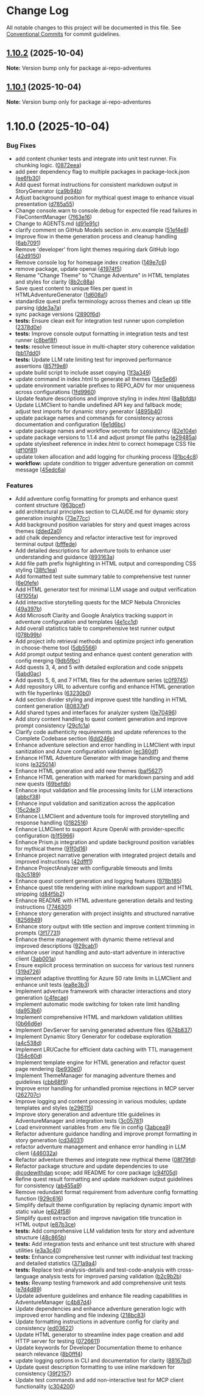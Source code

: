# Change Log

All notable changes to this project will be documented in this file.
See [Conventional Commits](https://conventionalcommits.org) for commit guidelines.

## [1.10.2](https://github.com/danwahlin/ai-repo-adventures/compare/v1.10.1...v1.10.2) (2025-10-04)

**Note:** Version bump only for package ai-repo-adventures





## [1.10.1](https://github.com/danwahlin/ai-repo-adventures/compare/v1.10.0...v1.10.1) (2025-10-04)

**Note:** Version bump only for package ai-repo-adventures





# 1.10.0 (2025-10-04)


### Bug Fixes

* add content chunker tests and integrate into unit test runner. Fix chunking logic. ([0872eea](https://github.com/danwahlin/ai-repo-adventures/commit/0872eeaaf2758fbe0a358b79a49e38d34c84ab2b))
* add peer dependency flag to multiple packages in package-lock.json ([ee6fb30](https://github.com/danwahlin/ai-repo-adventures/commit/ee6fb302d99ef8b5727f5b46d5b1e07d42438481))
* Add quest format instructions for consistent markdown output in StoryGenerator ([ca9b94b](https://github.com/danwahlin/ai-repo-adventures/commit/ca9b94bd9d30007352f613e5a90af36998ea460c))
* Adjust background position for mythical quest image to enhance visual presentation ([d785a55](https://github.com/danwahlin/ai-repo-adventures/commit/d785a55ca1df765bde25f4a1d13be30dc873a7bc))
* Change console.warn to console.debug for expected file read failures in FileContentManager ([7f63e16](https://github.com/danwahlin/ai-repo-adventures/commit/7f63e164ce50ebec14b1f19b8a1a62f0bb534a3f))
* Change to AGENTS.md ([d91e91c](https://github.com/danwahlin/ai-repo-adventures/commit/d91e91cb959136058134972affa993abce8096e0))
* clarify comment on GitHub Models section in .env.example ([51ef4e8](https://github.com/danwahlin/ai-repo-adventures/commit/51ef4e812c17a3ee0d91263fdb3f3ec241f59ddb))
* Improve flow in theme generation process and cleanup handling ([6ab7091](https://github.com/danwahlin/ai-repo-adventures/commit/6ab7091fe4c408bbe5c5c289ab45e0c1732dfc6b))
* Remove 'developer' from light themes requiring dark GitHub logo ([42d9150](https://github.com/danwahlin/ai-repo-adventures/commit/42d9150f12ce79ecf1d9d153c46e2e73f152f017))
* Remove console log for homepage index creation ([149e7c6](https://github.com/danwahlin/ai-repo-adventures/commit/149e7c628561c91a07b46af4aba1161732e64f99))
* remove package, update openai ([41974f5](https://github.com/danwahlin/ai-repo-adventures/commit/41974f5e87909d784599e49162d404d6dc8c3050))
* Rename "Change Theme" to "Change Adventure" in HTML templates and styles for clarity ([8b2c88a](https://github.com/danwahlin/ai-repo-adventures/commit/8b2c88a7aa3bef727f0ef5d5e68c40e42156e4d0))
* Save quest content to unique files per quest in HTMLAdventureGenerator ([1d608a1](https://github.com/danwahlin/ai-repo-adventures/commit/1d608a1cd1799a23747e8c5220f4d0432cfbb627))
* standardize quest prefix terminology across themes and clean up title parsing ([dde3a7a](https://github.com/danwahlin/ai-repo-adventures/commit/dde3a7a16c7f1cae9ce3644fc2b27675738dcdcc))
* sync package versions ([2890f6d](https://github.com/danwahlin/ai-repo-adventures/commit/2890f6da7ec842e814d3cb325ea1b1bc622da308))
* **tests:** Ensure clean exit for integration test runner upon completion ([2378d0e](https://github.com/danwahlin/ai-repo-adventures/commit/2378d0e48463facba36ecab88ed990a9dcdf8539))
* **tests:** Improve console output formatting in integration tests and test runner ([c8bef8f](https://github.com/danwahlin/ai-repo-adventures/commit/c8bef8f125b209e606b65c6111dbf3de957fb0f5))
* **tests:** resolve timeout issue in multi-chapter story coherence validation ([bb17dd0](https://github.com/danwahlin/ai-repo-adventures/commit/bb17dd0cad546bd6ba5af3763492039b551f3151))
* **tests:** Update LLM rate limiting test for improved performance assertions ([857f9e8](https://github.com/danwahlin/ai-repo-adventures/commit/857f9e8cd4977137e02c5952820b09928a4b85c5))
* update build script to include asset copying ([1f3a349](https://github.com/danwahlin/ai-repo-adventures/commit/1f3a3490ad27ff01e1b32c537031c3d98ffa2a5e))
* update command in index.html to generate all themes ([14e5e66](https://github.com/danwahlin/ai-repo-adventures/commit/14e5e6639bf79b38014a6bf31feecd44c31528a1))
* update environment variable prefixes to REPO_ADV for mor uniqueness across configurations ([1fd9960](https://github.com/danwahlin/ai-repo-adventures/commit/1fd996025632b9c05ee8404cb28098d4bd3b8aa4))
* Update feature descriptions and improve styling in index.html ([8a8bfdb](https://github.com/danwahlin/ai-repo-adventures/commit/8a8bfdb462d406412c92dad06c2d8a8eef1d9c1f))
* Update LLMClient to handle undefined API key and fallback mode; adjust test imports for dynamic story generator ([4895b40](https://github.com/danwahlin/ai-repo-adventures/commit/4895b4029a084d64c7edff5bf51064f5ad81b3ca))
* update package names and commands for consistency across documentation and configuration ([6e1d6bc](https://github.com/danwahlin/ai-repo-adventures/commit/6e1d6bc556ba084b2e7ceae90b274fc374f6bddc))
* update package names and workflow secrets for consistency ([82e104e](https://github.com/danwahlin/ai-repo-adventures/commit/82e104e67301aab433df474b7b8e6069c9cfd13f))
* update package versions to 1.1.4 and adjust prompt file paths ([e29485a](https://github.com/danwahlin/ai-repo-adventures/commit/e29485a4121696c9e52a8d053a5bc26a3e00bbdb))
* update stylesheet reference in index.html to correct homepage CSS file ([df10f81](https://github.com/danwahlin/ai-repo-adventures/commit/df10f817fb46b1b2bf39dc8bc0ae48c7b0bb19e9))
* update token allocation and add logging for chunking process ([91bc4c8](https://github.com/danwahlin/ai-repo-adventures/commit/91bc4c866d3709d1049f5e1cb3d802465e387d9b))
* **workflow:** update condition to trigger adventure generation on commit message ([45edc6a](https://github.com/danwahlin/ai-repo-adventures/commit/45edc6adc08ac8adae088501f96b4713e7ad4e2a))


### Features

* Add adventure config formatting for prompts and enhance quest content structure ([963bcef](https://github.com/danwahlin/ai-repo-adventures/commit/963bcefaf9002d95f819cbf4da097178edf0e25c))
* add architectural principles section to CLAUDE.md for dynamic story generation insights ([73e77cc](https://github.com/danwahlin/ai-repo-adventures/commit/73e77ccf280f72f85f2c610861933bbf9927f596))
* Add background position variables for story and quest images across themes ([dded2a0](https://github.com/danwahlin/ai-repo-adventures/commit/dded2a03947cf9dfd752852798c7a6ad9f4bbe7b))
* add chalk dependency and refactor interactive test for improved terminal output ([bfffede](https://github.com/danwahlin/ai-repo-adventures/commit/bfffede29f7404dc4cb1253c028fe10c9f852d39))
* Add detailed descriptions for adventure tools to enhance user understanding and guidance ([893163a](https://github.com/danwahlin/ai-repo-adventures/commit/893163abbd5b02f3643d7f8ac942263fb9cf0a72))
* Add file path prefix highlighting in HTML output and corresponding CSS styling ([38fc1ea](https://github.com/danwahlin/ai-repo-adventures/commit/38fc1ea1438a24ddaea8c6ea8090426006053574))
* Add formatted test suite summary table to comprehensive test runner ([6e0fefe](https://github.com/danwahlin/ai-repo-adventures/commit/6e0fefeb5b07dc2c12e4f1d6d32edd12d5a34513))
* Add HTML generator test for minimal LLM usage and output verification ([4f105fa](https://github.com/danwahlin/ai-repo-adventures/commit/4f105fa809542474c2eaf4a4e30533fdc9d9a088))
* Add interactive storytelling quests for the MCP Nebula Chronicles ([49a397b](https://github.com/danwahlin/ai-repo-adventures/commit/49a397bc1a679d2b5df9f281368d33386e92813d))
* Add Microsoft Clarity and Google Analytics tracking support in adventure configuration and templates ([4e1cc1d](https://github.com/danwahlin/ai-repo-adventures/commit/4e1cc1d519081a54858ff341ad2378fff27f2058))
* Add overall statistics table to comprehensive test runner output ([078b99b](https://github.com/danwahlin/ai-repo-adventures/commit/078b99b4fdfeebc15c1135da1a10f8795500ed23))
* Add project info retrieval methods and optimize project info generation in choose-theme tool ([5db5566](https://github.com/danwahlin/ai-repo-adventures/commit/5db5566c9720ffe1e3074c14a5c09450bb20ce6e))
* Add prompt output testing and enhance quest content generation with config merging ([9db5fbc](https://github.com/danwahlin/ai-repo-adventures/commit/9db5fbc3016337485665c5c52ad6322de23b48d6))
* Add quests 3, 4, and 5 with detailed exploration and code snippets ([5abd0ac](https://github.com/danwahlin/ai-repo-adventures/commit/5abd0ac79366b05230c4bcbb14b5ae34bcdcb156))
* Add quests 5, 6, and 7 HTML files for the adventure series ([c0f9745](https://github.com/danwahlin/ai-repo-adventures/commit/c0f97451d6d37781e238c391acc92dfb4ebd677a))
* Add repository URL to adventure config and enhance HTML generation with file hyperlinks ([63230b0](https://github.com/danwahlin/ai-repo-adventures/commit/63230b008e3004e6757b81920f0c84b498c9794d))
* Add section divider styling and improve quest title handling in HTML content generation ([80837af](https://github.com/danwahlin/ai-repo-adventures/commit/80837afce2b29a3b0628bbb0a6f6e9741a379608))
* Add shared types and interfaces for analyzer system ([0e70496](https://github.com/danwahlin/ai-repo-adventures/commit/0e7049660956d45d89d88e6ef709cc309940807c))
* Add story content handling to quest content generation and improve prompt consistency ([29cfc1a](https://github.com/danwahlin/ai-repo-adventures/commit/29cfc1aa034763b956bec96ce5132fb18fbff297))
* Clarify code authenticity requirements and update references to the Complete Codebase section ([6dd246e](https://github.com/danwahlin/ai-repo-adventures/commit/6dd246e5ee9ecca11fcabb7fb72eb47852402685))
* Enhance adventure selection and error handling in LLMClient with input sanitization and Azure configuration validation ([ec360df](https://github.com/danwahlin/ai-repo-adventures/commit/ec360df4084557d6105f98ae5585f8466320e469))
* Enhance HTML Adventure Generator with image handling and theme icons ([e325014](https://github.com/danwahlin/ai-repo-adventures/commit/e3250146998eebf8c32f66a33619ba7cc4c8d72d))
* Enhance HTML generation and add new themes ([baf5627](https://github.com/danwahlin/ai-repo-adventures/commit/baf5627630c87ecc90026b1679b6bf24df898dff))
* Enhance HTML generation with marked for markdown parsing and add new quests ([69befdb](https://github.com/danwahlin/ai-repo-adventures/commit/69befdbcbd4e74067eeefa8d53f96c75bddee2b1))
* Enhance input validation and file processing limits for LLM interactions ([abbcf38](https://github.com/danwahlin/ai-repo-adventures/commit/abbcf38b7a39c9caf7509e473a47a43a1ff7414f))
* Enhance input validation and sanitization across the application ([15c2de3](https://github.com/danwahlin/ai-repo-adventures/commit/15c2de32136ce495ce534686fcb7951c4a78ee04))
* Enhance LLMClient and adventure tools for improved storytelling and response handling ([0182516](https://github.com/danwahlin/ai-repo-adventures/commit/01825168f2a09edadf4a35acd3a962c0d1f635ae))
* Enhance LLMClient to support Azure OpenAI with provider-specific configuration ([b1f5966](https://github.com/danwahlin/ai-repo-adventures/commit/b1f5966c43e1905dbc21be41d71afaa8e838fc96))
* Enhance Prism.js integration and update background position variables for mythical theme ([91f0d16](https://github.com/danwahlin/ai-repo-adventures/commit/91f0d16f0b73644c2035e02f1e910f244b1bb789))
* Enhance project narrative generation with integrated project details and improved instructions ([42dfff1](https://github.com/danwahlin/ai-repo-adventures/commit/42dfff1ca8bbbb803fb9c69462f84efd94f05501))
* Enhance ProjectAnalyzer with configurable timeouts and limits ([b3c5189](https://github.com/danwahlin/ai-repo-adventures/commit/b3c5189dc62ee0b3253531f3ca062092f090b972))
* Enhance quest content generation and logging features ([978b185](https://github.com/danwahlin/ai-repo-adventures/commit/978b185ab7abb47e64461f3b610bde0e5270e709))
* Enhance quest title rendering with inline markdown support and HTML stripping ([d84f5b2](https://github.com/danwahlin/ai-repo-adventures/commit/d84f5b2ba4b78aed40a9f261ad00444747cc7854))
* Enhance README with HTML adventure generation details and testing instructions ([7746301](https://github.com/danwahlin/ai-repo-adventures/commit/77463011473d23f75930d8600bdca238bb0af8a3))
* Enhance story generation with project insights and structured narrative ([8256949](https://github.com/danwahlin/ai-repo-adventures/commit/8256949de27fddf730f85c62b2d2e412f5c6eaa5))
* Enhance story output with title section and improve content trimming in prompts ([3f17731](https://github.com/danwahlin/ai-repo-adventures/commit/3f1773187f58a696f3ce2c4701e53e9f4431a37a))
* Enhance theme management with dynamic theme retrieval and improved descriptions ([929cab1](https://github.com/danwahlin/ai-repo-adventures/commit/929cab180f2db352936528a84dacb45967b989f0))
* enhance user input handling and auto-start adventure in interactive client ([3ab001a](https://github.com/danwahlin/ai-repo-adventures/commit/3ab001a7d33ba760f658514202a6b07c04d6985e))
* Ensure explicit process termination on success for various test runners ([319d726](https://github.com/danwahlin/ai-repo-adventures/commit/319d726975b93d5f51ab7aeabc66e5db2b598fdc))
* implement adaptive throttling for Azure S0 rate limits in LLMClient and enhance unit tests ([ea8e3b3](https://github.com/danwahlin/ai-repo-adventures/commit/ea8e3b333b2dafc020e0e9a69ee0a77ee18f04ce))
* Implement adventure framework with character interactions and story generation ([c4fecae](https://github.com/danwahlin/ai-repo-adventures/commit/c4fecaeac8a5560c2b06b5fb73759112d2723bf8))
* Implement automatic mode switching for token rate limit handling ([da953b6](https://github.com/danwahlin/ai-repo-adventures/commit/da953b671661a8f2876f65f23d1c9b8b84639dc3))
* Implement comprehensive HTML and markdown validation utilities ([0b66d6e](https://github.com/danwahlin/ai-repo-adventures/commit/0b66d6e30702d13454800265c69f942c1a9a39ae))
* Implement DevServer for serving generated adventure files ([674b837](https://github.com/danwahlin/ai-repo-adventures/commit/674b837172474d61ad8f2c52a1dcbdb2d1524834))
* Implement Dynamic Story Generator for codebase exploration ([a4c538d](https://github.com/danwahlin/ai-repo-adventures/commit/a4c538d0e2987eda5d54f71a39df104402a1a261))
* Implement LRUCache for efficient data caching with TTL management ([354c60d](https://github.com/danwahlin/ai-repo-adventures/commit/354c60d1dce06f74df990251ed19702474d42cbd))
* Implement template engine for HTML generation and refactor quest page rendering ([be930e0](https://github.com/danwahlin/ai-repo-adventures/commit/be930e05a48051174b15f13d773edc0bd7e6e29e))
* Implement ThemeManager for managing adventure themes and guidelines ([cbb68f9](https://github.com/danwahlin/ai-repo-adventures/commit/cbb68f9f714fe82005c915b8f9d22b99fe973594))
* Improve error handling for unhandled promise rejections in MCP server ([262707c](https://github.com/danwahlin/ai-repo-adventures/commit/262707cdab826046c7720081a01f5e13971f6998))
* Improve logging and content processing in various modules; update templates and styles ([e296115](https://github.com/danwahlin/ai-repo-adventures/commit/e2961159c148bac80b2333c607fe53e78022abd9))
* Improve story generation and adventure title guidelines in AdventureManager and integration tests ([3c05781](https://github.com/danwahlin/ai-repo-adventures/commit/3c057812e20ab4360a4bbe03f4bfa1122812638f))
* Load environment variables from .env file in config ([3abcea9](https://github.com/danwahlin/ai-repo-adventures/commit/3abcea95d9a6b079fa3bdc4a0f0d7475f8376274))
* Refactor adventure guidance handling and improve prompt formatting in story generation ([cd34031](https://github.com/danwahlin/ai-repo-adventures/commit/cd34031afb73cf79967eba0af5a6725ed1741d90))
* refactor adventure management and enhance error handling in LLM client ([446032a](https://github.com/danwahlin/ai-repo-adventures/commit/446032aa7e544146ddceac11759e487803990d0d))
* Refactor adventure themes and integrate new mythical theme ([08f79fd](https://github.com/danwahlin/ai-repo-adventures/commit/08f79fd25283d02b1f23c4c35f0fee0e1f0c384e))
* Refactor package structure and update dependencies to use [@codewithdan](https://github.com/codewithdan) scope; add README for core package ([c94f05d](https://github.com/danwahlin/ai-repo-adventures/commit/c94f05da8a1732409b35e594d79c35de2ce299d2))
* Refine quest result formatting and update markdown output guidelines for consistency ([ab455a9](https://github.com/danwahlin/ai-repo-adventures/commit/ab455a974d915b369dd1d46f8ec09fe135ba5c17))
* Remove redundant format requirement from adventure config formatting function ([929c616](https://github.com/danwahlin/ai-repo-adventures/commit/929c61624480a7f22f02e1f6234f8ad188970c43))
* Simplify default theme configuration by replacing dynamic import with static value ([e624f58](https://github.com/danwahlin/ai-repo-adventures/commit/e624f5844de225c596ca00fab618ac54e192e30b))
* Simplify quest extraction and improve navigation title truncation in HTML output ([e87b3ce](https://github.com/danwahlin/ai-repo-adventures/commit/e87b3ce004e35692460f4f07d95fc4adccfc8d22))
* **tests:** Add comprehensive LLM validation tests for story and adventure structure ([48c865b](https://github.com/danwahlin/ai-repo-adventures/commit/48c865be12befe4f9442b7e01efd330841d0ffa8))
* **tests:** Add integration tests and enhance unit test structure with shared utilities ([e3a3c40](https://github.com/danwahlin/ai-repo-adventures/commit/e3a3c40a9c2deb11643ac64c5391587a6536693e))
* **tests:** Enhance comprehensive test runner with individual test tracking and detailed statistics ([371a9a4](https://github.com/danwahlin/ai-repo-adventures/commit/371a9a425da892081b188ea81f4248d773f3d161))
* **tests:** Replace test-analysis-details and test-code-analysis with cross-language analysis tests for improved parsing validation ([b2c9b2b](https://github.com/danwahlin/ai-repo-adventures/commit/b2c9b2b50da72f6f066cd148a6b2b8fa44eea953))
* **tests:** Revamp testing framework and add comprehensive unit tests ([e7d4d89](https://github.com/danwahlin/ai-repo-adventures/commit/e7d4d89f0181e89515284e5493292999d7c992d3))
* Update adventure guidelines and enhance file reading capabilities in AdventureManager ([c4b87d4](https://github.com/danwahlin/ai-repo-adventures/commit/c4b87d411a400931b64acba7858623da5875bd83))
* Update dependencies and enhance adventure generation logic with improved error handling and file indexing ([218bc83](https://github.com/danwahlin/ai-repo-adventures/commit/218bc8386a5379feb01c92bb78bf38b5471e3a42))
* Update formatting instructions in adventure config for clarity and consistency ([ed03622](https://github.com/danwahlin/ai-repo-adventures/commit/ed03622d2395bbc6a681a821d307403be3870971))
* Update HTML generator to streamline index page creation and add HTTP server for testing ([0726611](https://github.com/danwahlin/ai-repo-adventures/commit/0726611cf2ac4f15ff7c472971a59b7098bb02e6))
* Update keywords for Developer Documentation theme to enhance search relevance ([8b0fff4](https://github.com/danwahlin/ai-repo-adventures/commit/8b0fff42a9cd2502b485fb948a6e47f3a6e94700))
* update logging options in CLI and documentation for clarity ([88167bd](https://github.com/danwahlin/ai-repo-adventures/commit/88167bd1a346e410bb12a596bd4c2d2001aa62bd))
* Update quest description formatting to use inline markdown for consistency ([39f2157](https://github.com/danwahlin/ai-repo-adventures/commit/39f21579a73128c037885649e104e4ff92814e38))
* Update test commands and add non-interactive test for MCP client functionality ([c304200](https://github.com/danwahlin/ai-repo-adventures/commit/c304200561bbdadf412923323420d036923f6a53))
